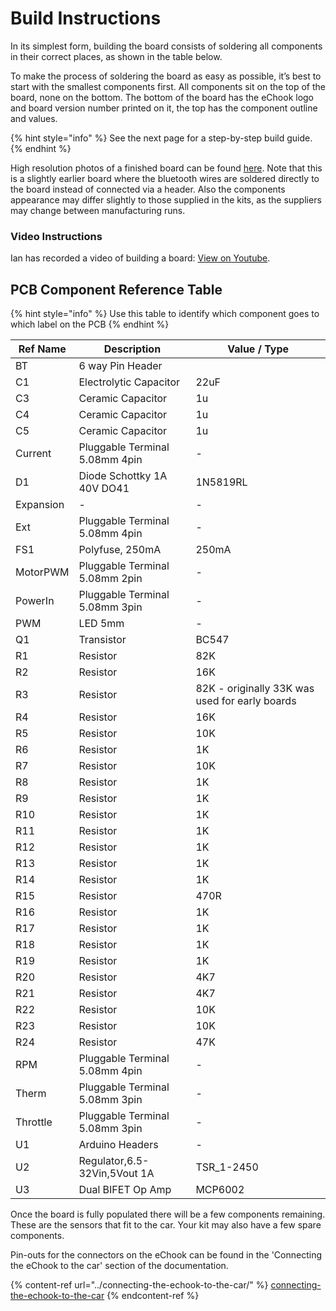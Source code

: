 # Build Instructions

In its simplest form, building the board consists of soldering all components in their correct places, as shown in the table below.

To make the process of soldering the board as easy as possible, it’s best to start with the smallest components first. All components sit on the top of the board, none on the bottom. The bottom of the board has the eChook logo and board version number printed on it, the top has the component outline and values.

{% hint style="info" %}
See the next page for a step-by-step build guide.
{% endhint %}

High resolution photos of a finished board can be found [here](https://goo.gl/photos/QLNfrek9v2v522xa9). Note that this is a slightly earlier board where the bluetooth wires are soldered directly to the board instead of connected via a header. Also the components appearance may differ slightly to those supplied in the kits, as the suppliers may change between manufacturing runs.

### Video Instructions

Ian has recorded a video of building a board: [View on Youtube](https://www.youtube.com/watch?v=PspD6s5LoBA).

## &#x20;**PCB Component Reference Table**

{% hint style="info" %}
Use this table to identify which component goes to which label on the PCB
{% endhint %}

| **Ref Name** | **Description**                | **Value / Type**                               |
| ------------ | ------------------------------ | ---------------------------------------------- |
| BT           | 6 way Pin Header               |                                                |
| C1           | Electrolytic Capacitor         | 22uF                                           |
| C3           | Ceramic Capacitor              | 1u                                             |
| C4           | Ceramic Capacitor              | 1u                                             |
| C5           | Ceramic Capacitor              | 1u                                             |
| Current      | Pluggable Terminal 5.08mm 4pin | -                                              |
| D1           | Diode Schottky 1A 40V DO41     | 1N5819RL                                       |
| Expansion    | -                              | -                                              |
| Ext          | Pluggable Terminal 5.08mm 4pin | -                                              |
| FS1          | Polyfuse, 250mA                | 250mA                                          |
| MotorPWM     | Pluggable Terminal 5.08mm 2pin | -                                              |
| PowerIn      | Pluggable Terminal 5.08mm 3pin | -                                              |
| PWM          | LED 5mm                        | -                                              |
| Q1           | Transistor                     | BC547                                          |
| R1           | Resistor                       | 82K                                            |
| R2           | Resistor                       | 16K                                            |
| R3           | Resistor                       | 82K - originally 33K was used for early boards |
| R4           | Resistor                       | 16K                                            |
| R5           | Resistor                       | 10K                                            |
| R6           | Resistor                       | 1K                                             |
| R7           | Resistor                       | 10K                                            |
| R8           | Resistor                       | 1K                                             |
| R9           | Resistor                       | 1K                                             |
| R10          | Resistor                       | 1K                                             |
| R11          | Resistor                       | 1K                                             |
| R12          | Resistor                       | 1K                                             |
| R13          | Resistor                       | 1K                                             |
| R14          | Resistor                       | 1K                                             |
| R15          | Resistor                       | 470R                                           |
| R16          | Resistor                       | 1K                                             |
| R17          | Resistor                       | 1K                                             |
| R18          | Resistor                       | 1K                                             |
| R19          | Resistor                       | 1K                                             |
| R20          | Resistor                       | 4K7                                            |
| R21          | Resistor                       | 4K7                                            |
| R22          | Resistor                       | 10K                                            |
| R23          | Resistor                       | 10K                                            |
| R24          | Resistor                       | 47K                                            |
| RPM          | Pluggable Terminal 5.08mm 4pin | -                                              |
| Therm        | Pluggable Terminal 5.08mm 3pin | -                                              |
| Throttle     | Pluggable Terminal 5.08mm 3pin | -                                              |
| U1           | Arduino Headers                | -                                              |
| U2           | Regulator,6.5-32Vin,5Vout 1A   | TSR\_1-2450                                    |
| U3           | Dual BIFET Op Amp              | MCP6002                                        |

Once the board is fully populated there will be a few components remaining. These are the sensors that fit to the car. Your kit may also have a few spare components.

Pin-outs for the connectors on the eChook can be found in the 'Connecting the eChook to the car' section of the documentation.

{% content-ref url="../connecting-the-echook-to-the-car/" %}
[connecting-the-echook-to-the-car](../connecting-the-echook-to-the-car/)
{% endcontent-ref %}
